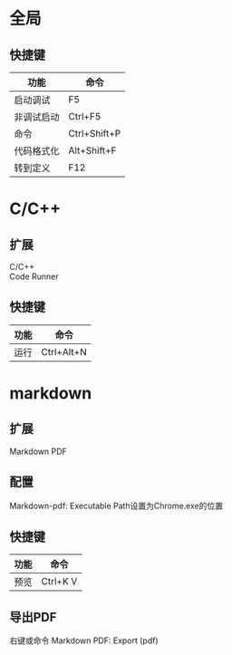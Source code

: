 # 全局
## 快捷键
功能|命令
-|-
启动调试|F5
非调试启动|Ctrl+F5
命令|Ctrl+Shift+P
代码格式化|Alt+Shift+F
转到定义|F12
# C/C++
## 扩展
C/C++  
Code Runner
## 快捷键
功能|命令
-|-
运行|Ctrl+Alt+N
# markdown
## 扩展
Markdown PDF
## 配置
Markdown-pdf: Executable Path设置为Chrome.exe的位置
## 快捷键
功能|命令
-|-
预览|Ctrl+K V
## 导出PDF
右键或命令 Markdown PDF: Export (pdf)